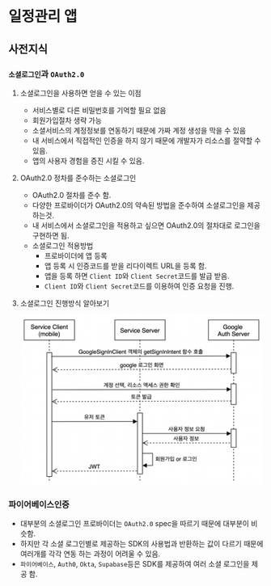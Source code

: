 # 일정관리 앱

## 사전지식

### `소셜로그인`과 `OAuth2.0`

1. 소셜로그인을 사용하면 얻을 수 있는 이점

    - 서비스별로 다른 비밀번호를 기억할 필요 없음
    - 회원가입절차 생략 가능
    - 소셜서비스의 계정정보를 연동하기 때문에 가짜 계정 생성을 막을 수 있음
    - 내 서비스에서 직접적인 인증을 하지 않기 때문에 개발자가 리소스를 절약할 수 있음.
    - 앱의 사용자 경험을 증진 시킬 수 있음.

2. OAuth2.0 정차를 준수하는 소셜로그인

    - OAuth2.0 절차를 준수 함.
    - 다양한 프로바이더가 OAuth2.0의 약속된 방법을 준수하여 소셜로그인을 제공 하는것.
    - 내 서비스에서 소셜로그인을 적용하고 싶으면 OAuth2.0의 절차대로 로그인을 구현하면 됨.
    - 소셜로그인 적용방법
      - 프로바이더에 앱 등록
      - 앱 등록 시 인증코드를 받을 리다이렉트 URL을 등록 함.
      - 앱을 등록 하면 `Client ID`와 `Client Secret`코드를 발급 받음.
      - `Client ID`와 `Client Secret`코드를 이용하여 인증 요청을 진행.

3. 소셜로그인 진행방식 알아보기

    ![alt text](image.png)

### 파이어베이스인증

- 대부분의 소셜로그인 프로바이더는 `OAuth2.0` spec을 따르기 때문에 대부분이 비슷함.
- 하지만 각 소셜 로그인별로 제공하는 SDK의 사용법과 반환하는 값이 다르기 때문에 여러개를 각각 연동 하는 과정이 어려울 수 있음.
- `파이어베이스`, `Auth0`, `Okta`, `Supabase`등은 SDK를 제공하여 여러 소셜 로그인을 제공 함.